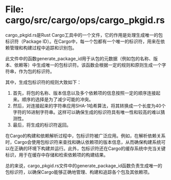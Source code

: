 # File: cargo/src/cargo/ops/cargo_pkgid.rs

cargo_pkgid.rs是Rust Cargo工具中的一个文件，它的作用是处理生成唯一的包标识符（Package ID）。在Cargo中，每一个包都有一个唯一的标识符，用来在依赖管理和构建过程中追踪和识别包。

此文件中的函数generate_package_id用于从包的元数据（例如包的名称、版本、依赖等）中生成唯一的包标识符。该函数会根据一定的规则和原则生成一个字符串，作为包的标识符。

其中，生成包标识符的规则大致如下：

1. 首先，将包的名称、版本信息以及多个依赖项的信息按照一定的顺序连接起来。顺序的选择是为了减少可能的冲突。
2. 然后，对连接起来的字符串应用SHA-1哈希算法，将其转换成一个长度为40个字符的16进制字符串。这样可以确保生成的标识符具有唯一性和较高的难以猜测性。
3. 最后，将生成的标识符返回。

在Cargo的构建和依赖解析过程中，包标识符被广泛应用。例如，在解析依赖关系时，Cargo会使用包标识符来查找和确认依赖项的版本信息，从而确保构建系统可以在正确的环境下构建并运行。此外，包标识符还在Cargo的缓存系统中充当关键标识，用于在缓存中存储和检索依赖项的构建结果。

总的来说，cargo_pkgid.rs文件中的generate_package_id函数负责生成唯一的包标识符，以确保Cargo能够正确地管理、构建和追踪各个包及其依赖项。

